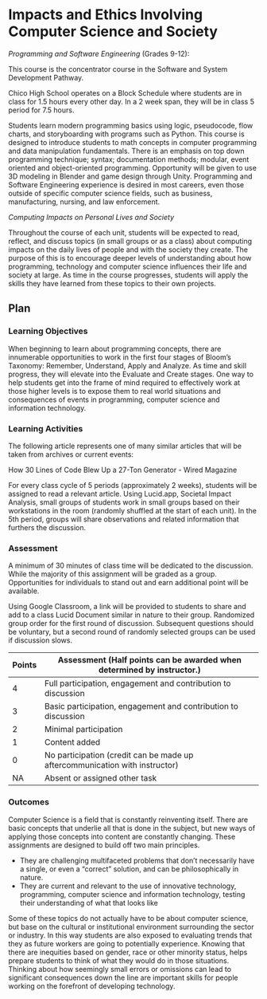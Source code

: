 # Impacts and Ethics Involving Computer Science and Society

*Programming and Software Engineering* (Grades 9-12):

This course is the concentrator course in the Software and System Development Pathway.  

Chico High School operates on a Block Schedule where students are in class for 1.5 hours every other day.  In a 2 week span, they will be in class 5 period for 7.5 hours.

Students learn modern programming basics using logic, pseudocode, flow charts, and storyboarding with programs such as Python. This course is designed to introduce students to math concepts in computer programming and data manipulation fundamentals. There is an emphasis on top down programming technique; syntax; documentation methods; modular, event oriented and object-oriented programming. Opportunity will be given to use 3D modeling in Blender and game design through Unity. Programming and Software Engineering experience is desired in most careers, even those outside of specific computer science fields, such as business, manufacturing, nursing, and law enforcement.
 
*Computing Impacts on Personal Lives and Society*

Throughout the course of each unit, students will be expected to read, reflect, and discuss topics (in small groups or as a class) about computing impacts on the daily lives of people and with the society they create.  The purpose of this is to encourage deeper levels of understanding about how programming, technology and computer science influences their life and society at large. As time in the course progresses, students will apply the skills they have learned from these topics to their own projects.


## Plan

### Learning Objectives

When beginning to learn about programming concepts, there are innumerable opportunities to work in the first four stages of Bloom’s Taxonomy: Remember, Understand, Apply and Analyze. As time and skill progress, they will elevate into the Evaluate and Create stages. One way to help students get into the frame of mind required to effectively work at those higher levels is to expose them to real world situations and consequences of events in programming, computer science and information technology.

### Learning Activities

The following article represents one of many similar articles that will be taken from archives or current events:

How 30 Lines of Code Blew Up a 27-Ton Generator - Wired Magazine

For every class cycle of 5 periods (approximately 2 weeks), students will be assigned to read a relevant article.  Using Lucid.app, Societal Impact Analysis, small groups of students work in small groups based on their workstations in the room (randomly shuffled at the start of each unit). In the 5th period, groups will share observations and related information that furthers the discussion.  


### Assessment

A minimum of 30 minutes of class time will be dedicated to the discussion. While the majority of this assignment will be graded as a group. Opportunities for individuals to stand out and earn additional point will be available.  

Using Google Classroom, a link will be provided to students to share and add to a class Lucid Document similar in nature to their group. Randomized group order for the first round of discussion. Subsequent questions should be voluntary, but a second round of randomly selected groups can be used if discussion slows.


| Points | Assessment (Half points can be awarded when determined by instructor.) |
| ----- | -----------|
| 4 | Full participation, engagement and contribution to discussion |
| 3 | Basic participation, engagement and contribution to discussion |
| 2 | Minimal participation |
| 1 | Content added |
| 0 | No participation (credit can be made up aftercommunication with instructor) |
| NA | Absent or assigned other task |


### Outcomes

Computer Science is a field that is constantly reinventing itself.  There are basic concepts that underlie all that is done in the subject, but new ways of applying those concepts into content are constantly changing.  These assignments are designed to build off two main principles.
 
- They are challenging multifaceted problems that don’t necessarily have a single,  or even a “correct” solution, and can be philosophically in nature.
- They are current and relevant to the use of innovative technology, programming, computer science and information technology, testing their understanding of what that looks like
 
Some of these topics do not actually have to be about computer science, but base on the cultural or institutional environment surrounding the sector or industry. In this way students are also exposed to evaluating trends that they as future workers are going to potentially experience. Knowing that there are inequities based on gender, race or other minority status, helps prepare students to think of what they would do in those situations. Thinking about how seemingly small errors or omissions can lead to significant consequences down the line are important skills for people working on the forefront of developing technology.


